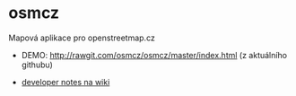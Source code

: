 # osmcz
Mapová aplikace pro openstreetmap.cz

* DEMO: http://rawgit.com/osmcz/osmcz/master/index.html (z aktuálního githubu)

* [developer notes na wiki](https://github.com/osmcz/osmcz/wiki)